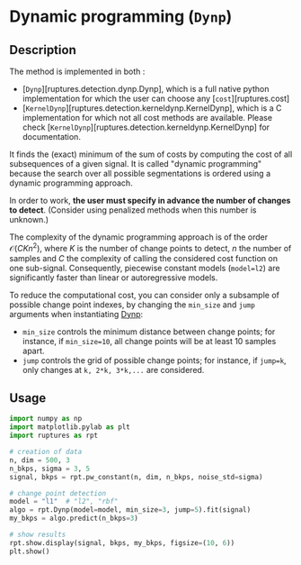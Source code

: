 # Dynamic programming (`Dynp`)

## Description

The method is implemented in both :

* [`Dynp`][ruptures.detection.dynp.Dynp], which is a full native python implementation for which the user can choose any [`cost`][ruptures.cost]
* [`KernelDynp`][ruptures.detection.kerneldynp.KernelDynp], which is a C implementation for which not all cost methods are available. Please check [`KernelDynp`][ruptures.detection.kerneldynp.KernelDynp] for documentation.

It finds the (exact) minimum of the sum of costs by computing the cost of all subsequences of a given signal.
It is called "dynamic programming" because the search over all possible segmentations is ordered using a dynamic programming approach.

In order to work, **the user must specify in advance the number of changes to detect**.
(Consider using penalized methods when this number is unknown.)

The complexity of the dynamic programming approach is of the order $\mathcal{O}(CKn^2)$, where $K$ is the number of change points to detect, $n$ the number of samples and $C$ the complexity of calling the considered cost function on one sub-signal.
Consequently, piecewise constant models (`model=l2`) are significantly faster than linear or autoregressive models.

To reduce the computational cost, you can consider only a subsample of possible change point indexes, by changing the `min_size` and `jump` arguments when instantiating [Dynp](#ruptures.detection.Dynp):

- `min_size` controls the minimum distance between change points; for instance, if `min_size=10`, all change points will be at least 10 samples apart.
- `jump` controls the grid of possible change points; for instance, if `jump=k`, only changes at `k, 2*k, 3*k,...` are considered.

## Usage

```python
import numpy as np
import matplotlib.pylab as plt
import ruptures as rpt

# creation of data
n, dim = 500, 3
n_bkps, sigma = 3, 5
signal, bkps = rpt.pw_constant(n, dim, n_bkps, noise_std=sigma)

# change point detection
model = "l1"  # "l2", "rbf"
algo = rpt.Dynp(model=model, min_size=3, jump=5).fit(signal)
my_bkps = algo.predict(n_bkps=3)

# show results
rpt.show.display(signal, bkps, my_bkps, figsize=(10, 6))
plt.show()
```